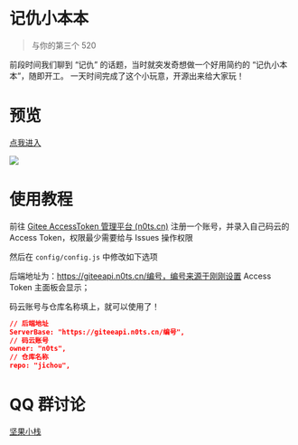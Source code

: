 # 记仇小本本

> 与你的第三个 520

前段时间我们聊到 “记仇” 的话题，当时就突发奇想做一个好用简约的 “记仇小本本”，随即开工。
一天时间完成了这个小玩意，开源出来给大家玩！

# 预览

[点我进入](https://heng.n0ts.cn/)

![](https://cdn.nutssss.cn/wp-content/uploads/2021/05/1621480993-Snipaste_2021-05-20_11-17-37.png)



# 使用教程

前往 [Gitee AccessToken 管理平台 (n0ts.cn)](https://gitee.n0ts.cn/) 注册一个账号，并录入自己码云的 Access Token，权限最少需要给与 Issues 操作权限

然后在 `config/config.js` 中修改如下选项

后端地址为：https://giteeapi.n0ts.cn/编号，编号来源于刚刚设置 Access Token 主面板会显示；

码云账号与仓库名称填上，就可以使用了！

```json
// 后端地址
ServerBase: "https://giteeapi.n0ts.cn/编号",
// 码云账号
owner: "n0ts",
// 仓库名称
repo: "jichou",
```





# QQ 群讨论

[坚果小栈](https://jq.qq.com/?_wv=1027&k=Mh7ah6Dd)
